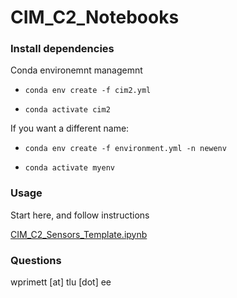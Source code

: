 # CIM_C2_Notebooks

### Install dependencies

Conda environemnt managemnt

- `conda env create -f cim2.yml`

- `conda activate cim2`

If you want a different name:

- `conda env create -f environment.yml -n newenv`

- `conda activate myenv`

### Usage

Start here, and follow instructions

[CIM_C2_Sensors_Template.ipynb](CIM_C2_Sensors_Template.ipynb)

### Questions

wprimett [at] tlu [dot] ee


